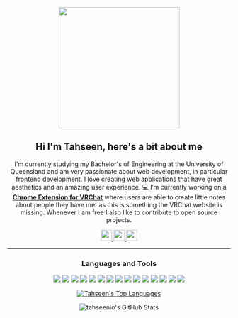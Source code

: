 <p align="center"><img width="273px" src="https://i.giphy.com/media/D2N1zK8BiKZYOzI4fQ/giphy.webp"></p>

<div class="myWrapper" align="center" markdown="1">

## Hi I'm Tahseen, here's a bit about me

I'm currently studying my Bachelor's of Engineering at the University of Queensland and am very passionate about web development, in particular frontend development. I love creating web applications that have great aesthetics and an amazing user experience. 💻 I’m currently working on a **[Chrome Extension for VRChat](https://github.com/tahseenio/vrchat-notes-chrome-extension)** where users are able to create little notes about people they have met as this is something the VRChat website is missing. Whenever I am free I also like to contribute to open source projects.
    
<a href="https://tahseen.com.au">
    <img src="https://img.shields.io/badge/ePORTFOLIO-green?style=for-the-badge" height=25>
</a> 
<a href="mailto:tahseenislam@outlook.com.au">
    <img src="https://img.shields.io/badge/EMAIL-blue?style=for-the-badge" height=25>
</a> 
<a href="https://www.linkedin.com/in/tahseen1/">
    <img src="https://img.shields.io/badge/linkedin-%230077B5.svg?&style=for-the-badge&logo=linkedin&logoColor=white" height=25>
</a> 

<hr>

<h3 align="center">Languages and Tools</h3>
<p align="center">
  <img src="https://img.shields.io/badge/Visual%20Studio%20Code-0078d7.svg?style=for-the-badge&logo=visual-studio-code&logoColor=white" >
  <img src="https://img.shields.io/badge/react-%2320232a.svg?style=for-the-badge&logo=react&logoColor=%2361DAFB" >
  <img src="https://img.shields.io/badge/typescript-%23007ACC.svg?style=for-the-badge&logo=typescript&logoColor=white" >
  <img src="https://img.shields.io/badge/javascript-%23323330.svg?style=for-the-badge&logo=javascript&logoColor=%23F7DF1E" >
  <img src="https://img.shields.io/badge/html5-%23E34F26.svg?style=for-the-badge&logo=html5&logoColor=white" >
  <img src="https://img.shields.io/badge/css3-%231572B6.svg?style=for-the-badge&logo=css3&logoColor=white" >
  <img src="https://img.shields.io/badge/SASS-hotpink.svg?style=for-the-badge&logo=SASS&logoColor=white" >
  <img src="https://img.shields.io/badge/git-%23F05033.svg?style=for-the-badge&logo=git&logoColor=white" >
  <img src="https://img.shields.io/badge/-cypress-%23E5E5E5?style=for-the-badge&logo=cypress&logoColor=058a5e" >
  <img src="https://img.shields.io/badge/-jest-%23C21325?style=for-the-badge&logo=jest&logoColor=white" >
  <img src="https://img.shields.io/badge/vercel-%23000000.svg?style=for-the-badge&logo=vercel&logoColor=white" >
  <img src="https://img.shields.io/badge/Next-black?style=for-the-badge&logo=next.js&logoColor=white" >
  <img src="https://img.shields.io/badge/Framer-black?style=for-the-badge&logo=framer&logoColor=blue" >
  <img src="https://img.shields.io/badge/figma-%23F24E1E.svg?style=for-the-badge&logo=figma&logoColor=white" >
  <img src="https://img.shields.io/badge/Firebase-039BE5?style=for-the-badge&logo=Firebase&logoColor=white" >
</p>

<a href="https://github.com/tahseenio/github-readme-stats"><img alt="Tahseen's Top Languages" src="https://github-readme-stats.vercel.app/api/top-langs/?username=tahseenio&langs_count=8&count_private=true&layout=compact&theme=react&hide_border=true&bg_color=0D1117" /></a>

<p align="center"><img alt="tahseenio's GitHub Stats" src="https://github-readme-stats.vercel.app/api?username=tahseenio&show_icons=true&hide_border=true&count_private=true&theme=react"></p>

<div class="myWrapper" align="center" markdown="1">

